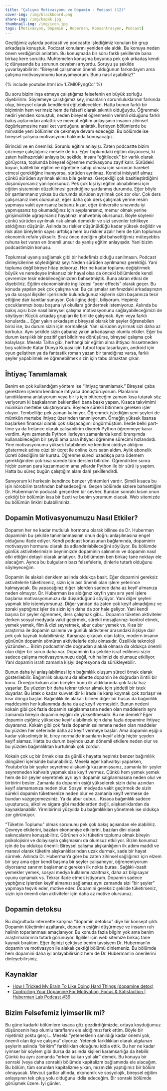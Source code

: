 ```yaml
---
title: "Çalışma Motivasyonu ve Dopamin - Podcast (12)"
cover-img: /img/blackboard.png
share-img: /img/kapak.jpg
thumbnail-img: /img/icon.jpg
tags: [Motivasyon, Dopamin , Huberman, Konsantrasyon, Podcast]
---
```


Geçtiğimiz aylarda podcasti ve podcastte işlediğimiz konuları bir grup arkadaşla konuştuk. Podcast konularını yeniden ele aldık. Bu konuya neden önem verdiğimizi anlattım. Bu konuşmada bir soru farklı şekillerde bana birkaç kere soruldu. Muhtemelen konuşma boyunca pek çok arkadaş kendi iç dünyasında bu sorunun cevabını arıyordu. Soruyu şu şekilde yuvarlayabilirim: “Bireysel çalışmanın önemli olduğunun farkındayım ama çalışma motivasyonumu koruyamıyorum. Bunu nasıl aşabiliriz?” 

{% include youtube.html id='LZMl0FyngCc' %}

Bu soru bizim inşa etmeye çalıştığımız felsefenin en büyük zorluğu diyebilirim. Söylemeye çalıştığımız şey, insanların sorumluluklarının farkında olup, bireysel olarak kendilerini eğitebilecekleri. Hatta bunun farklı bir biçiminin hem verimsiz hem de felsefi olarak sıkıntılı olduğuydu. Öğrenmek nediri yeniden konuştuk, neden bireysel öğrenmenin verimli olduğunu farklı bakış açılarından anlattık ve mevcut eğitim anlayışının insanın zihinsel özgürleşmesine nasıl ket vurduğunu anlattık. İlerleyen bölümlerde bu minvalde yeni bölümler de çekmeye devam edeceğiz. Bu bölümde ise bireysel çalışma motivasyonu hakkında konuşacağız. 

Birincisi ve en önemlisi: Sorunlu eğitim anlayışı. Zaten podcastte bizim çözmeye çalıştığımız mesele de bu. Eğer toplumdaki eğitim düşüncesi, ki zaten halihazırdaki anlayış bu şekilde, insanı “eğitilecek” bir varlık olarak görüyorsa, toplumda bireysel öğrenme motivasyonu zayıf kalır. Sürüdeki koyun, kaliteli bir eğitim ve öğretime sahip olması için sürünün hareket etmesi gerektiğine inanıyorsa, sürüden ayrılmaz. Kendisi inisiyatif almaz çünkü sürüden ayrılmak aklına bile gelmez. Gerçekliği çok basitleştirdiğimi düşünüyorsanız yanılıyorsunuz. Pek çok kişi iyi eğitim alınabilmesi için eğitim sisteminin düzeltilmesi gerektiğine şartlanmış durumda. Eğer böyle bir şartlanmanız yoksa bu durumda sürüden ayrılmak çok zor olur. Çok ders çalışırsanız inek olursunuz, eğer daha çok ders çalışmak yerine resim yapmaya vakit ayırırsanız babanız kızar, eğer üniversite sınavında iyi yapmışsanız tıp okumadığınız için ayıplanırsınız, memur olmak yerine girişimcilikle uğraşırsanız hayatınızı mahvetmiş olursunuz. Böyle söylenir çünkü sürüden ayrılmak risk almak demektir ve sizi sevenler tehlikeye atıldığınızı düşünür. Aslında bu riskler düşünüldüğü kadar yüksek değildir ve risk alan bireylerin sayısı arttıkça hem bu riskler azalır hem de tüm toplumun ekonomik refahı yükselir. Biraz önce dediğim gibi bahsettiğimiz müteşebbis ruhuna ket vuran en önemli unsur da yanlış eğitim anlayışıdır. Yani bizim podcastimizin konusu. 

Toplumsal uyanış sağlamak gibi bir hedefimiz olduğu sanılmasın. Podcast dinleyicilerine söylediğimiz şey: Neden sürüden ayrılmamız gerektiği. Yani topluma değil bireye hitap ediyoruz. Her ne kadar toplumu değiştirmek büyük ve neredeyse imkansız bir hayal olsa da önceki bölümlerde kendi çevremize tesir edebileceğimizden bahsetmiştik. Buna akran etkisi de diyebiliriz. Eğitim ekonomisinde ingilizcesi “peer effects” olarak geçer. Bu konuda yapılan pek çok çalışma var. Bu çalışmalar sınıfınızdaki arkadaşınızın ya da sosyal ilişkiler içerisinde bulunduğunuz kişilerin sizin başarınıza tesir ettiğine dair kanıtlar sunuyor. Çok ilginç değil, biliyorum. Hepimiz çocuklarımızı boşu boşuna iyi okullara göndermek istemiyoruz. Aslında bu bakış açısı bize nasıl bireysel çalışma motivasyonunu sağlayabileceğimizi de söylüyor: Küçük arkadaş grupları ile birlikte çalışmak. Aynı veya farklı konularda… Eğer yakın arkadaşınız bireysel olarak bir şeyler öğrenebilen birisi ise, bu durum sizin için normalleşir. Yani sürüden ayrılmak sizi daha az korkutur. Aynı şekilde sizin çabanız yakın arkadaşınızı olumlu etkiler. Eğer bu durum karşılıklı bir pozitif geri bildirime dönüşürse, bireysel çalışma çok kolaylaşır. Mesela Talha gibi, herhangi bir eğitim alma ihtiyacı hissetmeden boş vaktinde Katar Dünya Kupası için futbol topu tasarlayan, android için oyun geliştiren ya da fantastik roman yazan bir tanıdığınız varsa, farklı şeyler yapabilmek ve öğrenebilmek sizin için tabu olmaktan çıkar.

## İhtiyaç Tanımlamak

Benim en çok kullandığım yöntem ise “ihtiyaç tanımlamak.” Bireysel çaba gerektiren işlerimi kendimce ihtiyaca dönüştürüyorum. Planlarımı tanıdıklarıma anlatıyorum veya bir iş için bitireceğim zamanı kısa tutarak söz veriyorum ki başkalarının beklentileri bana baskı yapsın. Kısaca takvimimi mümkün mertebe sıkıştırıyorum. Böylece sürekli bitirmem gereken işler oluyor. Tembelliğe pek zaman kalmıyor. Öğrenmek istediğim yeni şeyleri de mümkün mertebe ihtiyaç üzerinden tanımlıyorum. Örneğin yüksek lisansa başlarken finansal olarak çok sıkışacağımı öngörmüştüm. İlerde belki part-time ya da frelance olarak çalışabilirim diyerek Python öğrenmeye karar verdim. Aynı zamanda Python ilerleyen zamanlarda kendi branşımda kullanabileceğim bir şeydi ama para ihtiyacı öğrenme sürecimi hızlandırdı. Yine motivasyonumu yüksek tutabilmek ve kendimi ciddiye aldığımı göstermek adına cüzi bir ücret ile online kurs satın aldım. Aylık abonelik ücreti ödediğiim bir kurstu. Öğrenme süreci uzadıkça para ödemem gerektiğinden çok kısa sürede tüm dersleri bitirdim. Öğrendikten sonra hiçbir zaman para kazanmadım ama yıllardır Python ile bir sürü iş yaptım. Hatta bu süreç bugün çalıştığım alanı dahi şekillendirdi. 

Sanıyorum ki herkesin kendince benzer yöntemleri vardır. Şimdi kısaca bu işin nörobilim tarafından bahsedeceğim. Geçen bölümde sizlere bahsettiğim Dr. Huberman’ın podcasti gerçekten bir cevher. Bundan sonraki kısım onun çektiği bir bölümün kısa bir özeti ve benim yorumum olacak. Web sitemizde bu bölümün linkini bulabilirsiniz. 

## Dopamin Motivasyonumuzu Nasıl Etkiler?

Dopamın her ne kadar mutluluk hormonu olarak bilinse de Dr. Huberman dopaminin bu şekilde tanımlanmasının onun doğru anlaşılmasına engel olduğunu ifade ediyor. Kendi podcast konusunun bağlamında, dopaminin motivasyon hormunu olarak da adlandırılabileceğini söylüyor. Bu bölümde günlük aktivitelerimizin beynimizde dopaminin salınımını ve dopamin nasıl etki ettiğini detaylı olarak anlatıyor. Bu bölümden ben birkaç tane noktayı ele alacağım. Ayrıca bu bulguların bazı felsefelerle, dinlerle tutarlı olduğunu söyleyeceğim. 

Dopamin ile alakalı denklem aslında oldukça basit. Eğer dopamini gereksiz aktivitelerle tüketirseniz, sizin için asıl önemli olan işlere yeterince kalmayacak. Bu yapacağınız diğer işlerden sadece daha az keyif almanıza neden olmuyor. Dr. Huberman ise aldığınız keyfin yanı sıra yeni işlere başlama motivasyonunuzu da düşürdüğünü söylüyor. Yani diğer şeyleri yapmak bile istemiyorsunuz. Diğer yandan da zaten çok keyif almadığınız ve zoraki yaptığınız işler de sizin için daha da zor hale geliyor. Yani kendi başına bir şeyler öğrenmek, ders çalışmak gibi… Dopamin tüketen aktiviteler derken sosyal medyada vakit geçirmek, sürekli mesajlarınızı kontrol etmek, yemek yemek, film & dizi seyretmek, abur cubur yemek vs. Kısa bir araştırma ile dopamin salınımı ve günlük aktiviteler arasındaki ilişkiye dair pek çok kaynak bulabilirsiniz. Karşınıza çıkacak olan tablo, modern insanın gününün dopamin sömüren aktivitelerle dolu olmasıdır. Özellikle teknoloji yüzünden… Bizim podcastimizle doğrudan alakalı olmasa da oldukça önemli olan diğer bir sorun daha var. Dopaminin bu şekilde israf edilmesi sizin sadece çalışma motivasyonunuzu değil, ruh halimizi de olumsuz etkiliyor. Yani dopamin israfı zamanla kişiyi depresyona da sürükleyebilir. 

Bunun daha iyi anlaşılabilmesi için bağımlılık oluşum süreci örnek olarak gösterilebilir. Bağımlılık oluşumu da elbette dopamin ile doğrudan ilintili bir konu. Örneğin kokain alan bireyler bunu ilk aldıklarında çok fazla haz yaşarlar. Bu yüzden bir daha tekrar tekrar almak için şiddetli bir istek duyarlar. Bu istek o kadar kuvvetlidir ki irade ile karşı koymak çok zorlaşır ve kısır döngü başlar. Bağımlılık ile alakalı bilinen diğer bir husus da bağımlılık maddesinin her kullanımda daha da az keyif vermesidir. Bunun nedeni kokain gibi çok fazla dopamin salgılanmasına neden olan maddelerin aynı zamanda bireyin dopamin eşiğini de yükseltmesidir. Bu ne demek? Eğer dopamin eşiğiniz yüksekse keyif alabilmek için daha fazla dopamine ihtiyaç duyarsınız. Kokain gibi çok fazla dopamin salınımına neden olan maddeler bu yüzden her seferinde daha az keyif vermeye başlar. Ama dopamin eşiği o kadar yükselmiştir ki, birey normalde insanların keyif aldığı hiçbir şeyden keyif alamaz. Hatta bu durum beyinde uzun dönemli etkilere neden olur ve bu yüzden bağımlılıktan kurtulmak çok zordur. 

Kokain çok uç bir örnek olsa da günlük hayatta hepimiz benzer bağımlılık döngüleri içerisinde bulunabiliriz. Mesela eğer kahvaltıyı yaparken, Youtube’da bir şeyler seyretme alışkanlığı kazanmışsanız, zamanla bir şeyler seyretmeden kahvaltı yapmak size keyif vermez. Çünkü hem yemek yemek hem de bir şeyler seyretmek ayrı ayrı dopamin salgılanmasına neden olur ve birbirini besler. Zamanla da dopamin eşiği yükselerek sizin daha azından keyif alamamanıza neden olur. Sosyal medyada vakit geçirmek de sizin sürekli dopamin tüketmenize neden olur ve zamanla keyif vermese de bundan vazgeçemezsiniz. Ya da abur cubur… Kısaca bağımlılık sadece uyuşturucu, alkol ve sigara gibi maddelerden değil, alışkanlıklardan da kaynaklanabilir. Yirmibirinci yüzyılda bu bağımlılıkları yönetmek ise oldukça zor görünüyor. 

“Tüketim Toplumu” olmak sorununu pek çok bakış açısından ele alabiliriz. Çevreye etkilerini, bazıları ekonomiye etkilerini, bazıları dini olarak sakıncalarını konuşabiliriz. Görünen o ki tüketim toplumu olmak bireyin psikolojisini ve dolayısıyla çalışmasını da olumsuz etkiliyor. Bizim konumuz için de bu oldukça önemli: Bireysel çalışma alışkanlığının ilk adımı maddi ve manevi olarak tüketim alışkanlıklarından uzak durmak, sade bir hayat sürmek. Aslında Dr. Huberman’a göre bu zaten zihinsel sağlığımız için elzem bir şey ama eğer kendi başıma bir şeyler çalışamıyor, öğrenemiyorum diyorsanız sanırım başlamanız gereken ilk nokta burası. Sağlıklı-basit yemekler yemek, sosyal medya kullanımı azaltmak, daha az bilgisayar oyunu oynamak vs. Tekrar ifade etmek istiyorum. Dopamin sadece yaptığınız işlerden keyif almanızı sağlamaz aynı zamanda sizi “bir şeyler” yapmaya teşvik eder, motive eder. Dopamini gereksiz şekilde tüketirseniz, sizin için önemli olan aktiviteler için daha az motive olursunuz. 

## Dopamin detoksu

Bu doğrultuda internette karşıma “dopamin detoksu” diye bir konsept çıktı. Dopamin tüketimini azaltarak, dopamin eşiğini düşürmeye ve insanın ruh halinin toparlanması amaçlanıyor. Bu konuda fazla bilgim yok ama benim araştırmalarımla tutarlı görünüyor. İlgililer için web sitemize birkaç tane kaynak bıraktım. Eğer ilginizi çektiyse benim tavsiyem Dr. Huberman’ın dopamin ve motivasyon ile alakalı çektiği bölümü dinlemeniz. Bu bölümde hem dopamini daha iyi anlayabilirsiniz hem de Dr. Huberman’ın önerilerini dinleyebilirsiniz. 

## Kaynaklar

- [How I Tricked My Brain To Like Doing Hard Things (dopamine detox)](https://www.youtube.com/watch?v=9QiE-M1LrZk&ab_channel=BetterThanYesterday)
- [Controlling Your Dopamine For Motivation, Focus & Satisfaction | Huberman Lab Podcast #39](https://www.youtube.com/watch?v=QmOF0crdyRU&ab_channel=AndrewHuberman)

## Bizim Felsefemiz İyimserlik mi?

Bu güne kadarki bölümlere kısaca göz gezdirdiğimizde, ortaya koyduğumuz düşüncenin hep olumlu taraflarını ele aldığımızı fark ettim. Böyle bir niyetimiz yoktu gerçi… Mesela “yeteneklerin sanıldığı kadar önemi yok, önemli olan ilgi ve çalışma” diyoruz. Yetenek farklılıkları olarak algılanan şeylerin aslında “birikim” farklılıkları olduğunu iddia ettik. Bu her ne kadar iyimser bir söylem gibi dursa da aslında kişileri karamsarlığa da itebilir. Çünkü bu aynı zamanda “erken kalkan yol alır” demek. Bu konuyu bir sonraki (veya daha sonraki) bölümde kapitalizm bağlamında ele alacağım. Bu bölüm, tüm sorunları kapitalizme yıkan, mızmızlık yaptığımız bir bölüm olmayacak. Mevcut şartlar altında, ekonomik ve sosyolojik, bireysel eğitim anlayışının tek çıkış yolu olduğunu iddia edeceğim. Bir sonraki bölümde görüşmek üzere. İyi günler. 
